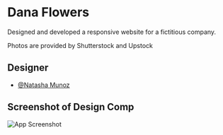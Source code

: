 
# Dana Flowers

Designed and developed a responsive website for a fictitious company. 

Photos are provided by Shutterstock and Upstock


## Designer

- [@Natasha Munoz](https://www.github.com/nmunoz0923)

 
## Screenshot of Design Comp

![App Screenshot](https://user-images.githubusercontent.com/70559611/123837210-317ced00-d8d0-11eb-8f4f-d84a7361ce52.png)

  
